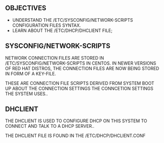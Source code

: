 OBJECTIVES
--
- UNDERSTAND THE /ETC/SYSCONFIG/NETWORK-SCRIPTS CONFIGURATION FILES SYNTAX.
- LEARN ABOUT THE /ETC/DHCP/DHCLIENT FILE;

SYSCONFIG/NETWORK-SCRIPTS
--
NETWORK CONNECTION FILES ARE STORED IN /ETC/SYSCONFIG/NETWORK-SCRIPTS IN CENTOS. IN NEWER VERSIONS OF RED HAT DISTROS, THE CONNECTION FILES ARE NOW BEING STORED IN FORM OF A KEY-FILE.

THESE ARE CONNECTION FILE SCRIPTS DERIVED FROM SYSTEM BOOT UP ABOUT THE CONNECTION SETTINGS THE CONNCETION SETTINGS THE SYSTEM USES..

DHCLIENT
--
THE DHCLIENT IS USED TO CONFIGURE DHCP ON THIS SYSTEM TO CONNECT AND TALK TO A DHCP SERVER..

THE DHCLIENT FILE IS FOUND IN THE /ETC/DHCP/DHCLIENT.CONF
